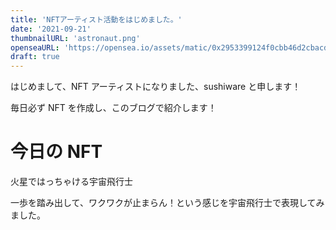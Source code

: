 ```yaml
---
title: 'NFTアーティスト活動をはじめました。'
date: '2021-09-21'
thumbnailURL: 'astronaut.png'
openseaURL: 'https://opensea.io/assets/matic/0x2953399124f0cbb46d2cbacd8a89cf0599974963/80533188798899796897868278064969341025676140528266714365537697187813461590017'
draft: true
---
```


はじめまして、NFT アーティストになりました、sushiware と申します！

毎日必ず NFT を作成し、このブログで紹介します！

# 今日の NFT

火星ではっちゃける宇宙飛行士

一歩を踏み出して、ワクワクが止まらん！という感じを宇宙飛行士で表現してみました。
